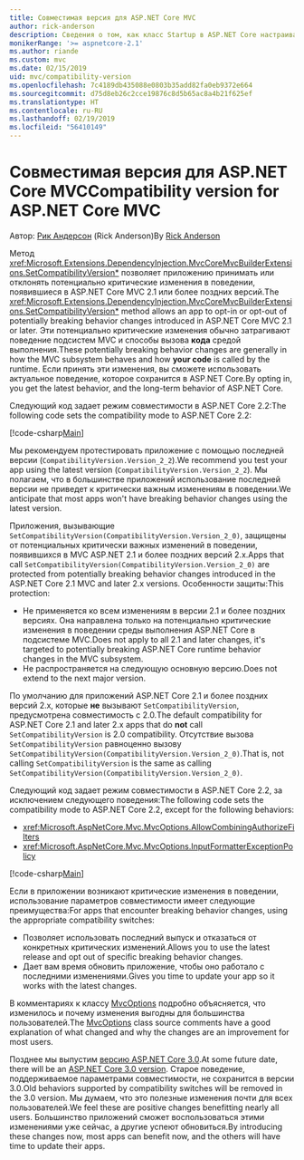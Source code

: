 ```yaml
---
title: Совместимая версия для ASP.NET Core MVC
author: rick-anderson
description: Сведения о том, как класс Startup в ASP.NET Core настраивает службы и конвейер запросов приложения.
monikerRange: '>= aspnetcore-2.1'
ms.author: riande
ms.custom: mvc
ms.date: 02/15/2019
uid: mvc/compatibility-version
ms.openlocfilehash: 7c4189db435088e0803b35add82fa0eb9372e664
ms.sourcegitcommit: d75d8eb26c2cce19876c8d5b65ac8a4b21f625ef
ms.translationtype: HT
ms.contentlocale: ru-RU
ms.lasthandoff: 02/19/2019
ms.locfileid: "56410149"
---
```

# <a name="compatibility-version-for-aspnet-core-mvc"></a><span data-ttu-id="412ab-103">Совместимая версия для ASP.NET Core MVC</span><span class="sxs-lookup"><span data-stu-id="412ab-103">Compatibility version for ASP.NET Core MVC</span></span>

<span data-ttu-id="412ab-104">Автор: [Рик Андерсон](https://twitter.com/RickAndMSFT) (Rick Anderson)</span><span class="sxs-lookup"><span data-stu-id="412ab-104">By [Rick Anderson](https://twitter.com/RickAndMSFT)</span></span>

<span data-ttu-id="412ab-105">Метод <xref:Microsoft.Extensions.DependencyInjection.MvcCoreMvcBuilderExtensions.SetCompatibilityVersion*> позволяет приложению принимать или отклонять потенциально критические изменения в поведении, появившиеся в ASP.NET Core MVC 2.1 или более поздних версий.</span><span class="sxs-lookup"><span data-stu-id="412ab-105">The <xref:Microsoft.Extensions.DependencyInjection.MvcCoreMvcBuilderExtensions.SetCompatibilityVersion*> method allows an app to opt-in or opt-out of potentially breaking behavior changes introduced in ASP.NET Core MVC 2.1 or later.</span></span> <span data-ttu-id="412ab-106">Эти потенциально критические изменения обычно затрагивают поведение подсистем MVC и способы вызова **кода** средой выполнения.</span><span class="sxs-lookup"><span data-stu-id="412ab-106">These potentially breaking behavior changes are generally in how the MVC subsystem behaves and how **your code** is called by the runtime.</span></span> <span data-ttu-id="412ab-107">Если принять эти изменения, вы сможете использовать актуальное поведение, которое сохранится в ASP.NET Core.</span><span class="sxs-lookup"><span data-stu-id="412ab-107">By opting in, you get the latest behavior, and the long-term behavior of ASP.NET Core.</span></span>

<span data-ttu-id="412ab-108">Следующий код задает режим совместимости в ASP.NET Core 2.2:</span><span class="sxs-lookup"><span data-stu-id="412ab-108">The following code sets the compatibility mode to ASP.NET Core 2.2:</span></span>

[!code-csharp[Main](compatibility-version/samples/2.x/CompatibilityVersionSample/Startup.cs?name=snippet1)]

<span data-ttu-id="412ab-109">Мы рекомендуем протестировать приложение с помощью последней версии (`CompatibilityVersion.Version_2_2`).</span><span class="sxs-lookup"><span data-stu-id="412ab-109">We recommend you test your app using the latest version (`CompatibilityVersion.Version_2_2`).</span></span> <span data-ttu-id="412ab-110">Мы полагаем, что в большинстве приложений использование последней версии не приведет к критически важным изменениям в поведении.</span><span class="sxs-lookup"><span data-stu-id="412ab-110">We anticipate that most apps won't have breaking behavior changes using the latest version.</span></span>

<span data-ttu-id="412ab-111">Приложения, вызывающие `SetCompatibilityVersion(CompatibilityVersion.Version_2_0)`, защищены от потенциальных критически важных изменений в поведении, появившихся в MVC ASP.NET 2.1 и более поздних версий 2.x.</span><span class="sxs-lookup"><span data-stu-id="412ab-111">Apps that call `SetCompatibilityVersion(CompatibilityVersion.Version_2_0)` are protected from potentially breaking behavior changes introduced in the ASP.NET Core 2.1 MVC and later 2.x versions.</span></span> <span data-ttu-id="412ab-112">Особенности защиты:</span><span class="sxs-lookup"><span data-stu-id="412ab-112">This protection:</span></span>

* <span data-ttu-id="412ab-113">Не применяется ко всем изменениям в версии 2.1 и более поздних версиях. Она направлена только на потенциально критические изменения в поведении среды выполнения ASP.NET Core в подсистеме MVC.</span><span class="sxs-lookup"><span data-stu-id="412ab-113">Does not apply to all 2.1 and later changes, it's targeted to potentially breaking ASP.NET Core runtime behavior changes in the MVC subsystem.</span></span>
* <span data-ttu-id="412ab-114">Не распространяется на следующую основную версию.</span><span class="sxs-lookup"><span data-stu-id="412ab-114">Does not extend to the next major version.</span></span>

<span data-ttu-id="412ab-115">По умолчанию для приложений ASP.NET Core 2.1 и более поздних версий 2.x, которые **не** вызывают `SetCompatibilityVersion`, предусмотрена совместимость с 2.0.</span><span class="sxs-lookup"><span data-stu-id="412ab-115">The default compatibility for ASP.NET Core 2.1 and later 2.x apps that do **not** call `SetCompatibilityVersion` is 2.0 compatibility.</span></span> <span data-ttu-id="412ab-116">Отсутствие вызова `SetCompatibilityVersion` равноценно вызову `SetCompatibilityVersion(CompatibilityVersion.Version_2_0)`.</span><span class="sxs-lookup"><span data-stu-id="412ab-116">That is, not calling `SetCompatibilityVersion` is the same as calling `SetCompatibilityVersion(CompatibilityVersion.Version_2_0)`.</span></span>

<span data-ttu-id="412ab-117">Следующий код задает режим совместимости в ASP.NET Core 2.2, за исключением следующего поведения:</span><span class="sxs-lookup"><span data-stu-id="412ab-117">The following code sets the compatibility mode to ASP.NET Core 2.2, except for the following behaviors:</span></span>

* <xref:Microsoft.AspNetCore.Mvc.MvcOptions.AllowCombiningAuthorizeFilters>
* <xref:Microsoft.AspNetCore.Mvc.MvcOptions.InputFormatterExceptionPolicy>

[!code-csharp[Main](compatibility-version/samples/2.x/CompatibilityVersionSample/Startup2.cs?name=snippet1)]

<span data-ttu-id="412ab-118">Если в приложении возникают критические изменения в поведении, использование параметров совместимости имеет следующие преимущества:</span><span class="sxs-lookup"><span data-stu-id="412ab-118">For apps that encounter breaking behavior changes, using the appropriate compatibility switches:</span></span>

* <span data-ttu-id="412ab-119">Позволяет использовать последний выпуск и отказаться от конкретных критических изменений.</span><span class="sxs-lookup"><span data-stu-id="412ab-119">Allows you to use the latest release and opt out of specific breaking behavior changes.</span></span>
* <span data-ttu-id="412ab-120">Дает вам время обновить приложение, чтобы оно работало с последними изменениями.</span><span class="sxs-lookup"><span data-stu-id="412ab-120">Gives you time to update your app so it works with the latest changes.</span></span>

<span data-ttu-id="412ab-121">В комментариях к классу [MvcOptions](https://github.com/aspnet/AspNetCore/blob/release/2.2/src/Mvc/Mvc.Core/src/MvcOptions.cs) подробно объясняется, что изменилось и почему изменения выгодны для большинства пользователей.</span><span class="sxs-lookup"><span data-stu-id="412ab-121">The [MvcOptions](https://github.com/aspnet/AspNetCore/blob/release/2.2/src/Mvc/Mvc.Core/src/MvcOptions.cs) class source comments have a good explanation of what changed and why the changes are an improvement for most users.</span></span>

<span data-ttu-id="412ab-122">Позднее мы выпустим [версию ASP.NET Core 3.0](https://github.com/aspnet/Home/wiki/Roadmap).</span><span class="sxs-lookup"><span data-stu-id="412ab-122">At some future date, there will be an [ASP.NET Core 3.0 version](https://github.com/aspnet/Home/wiki/Roadmap).</span></span> <span data-ttu-id="412ab-123">Старое поведение, поддерживаемое параметрами совместимости, не сохранится в версии 3.0.</span><span class="sxs-lookup"><span data-stu-id="412ab-123">Old behaviors supported by compatibility switches will be removed in the 3.0 version.</span></span> <span data-ttu-id="412ab-124">Мы думаем, что это полезные изменения почти для всех пользователей.</span><span class="sxs-lookup"><span data-stu-id="412ab-124">We feel these are positive changes benefitting nearly all users.</span></span> <span data-ttu-id="412ab-125">Большинство приложений сможет воспользоваться этими изменениями уже сейчас, а другие успеют обновиться.</span><span class="sxs-lookup"><span data-stu-id="412ab-125">By introducing these changes now, most apps can benefit now, and the others will have time to update their apps.</span></span>
